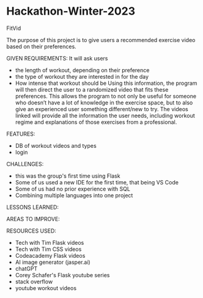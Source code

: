 # Hackathon-Winter-2023

FitVid

The purpose of this project is to give users a recommended exercise video based on their preferences. 


GIVEN REQUIREMENTS:
It will ask users
- the length of workout, depending on their preference
- the type of workout they are interested in for the day
- How intense that workout should be
Using this information, the program will then direct the user to a randomized video that fits these preferences. This allows the program to not only be useful for someone who doesn’t have a lot of knowledge in the exercise space, but to also give an experienced user something different/new to try. The videos linked will provide all the information the user needs, including workout regime and explanations of those exercises from a professional. 


FEATURES:
- DB of workout videos and types
- login


CHALLENGES:
 - this was the group's first time using Flask
 - Some of us used a new IDE for the first time, that being VS Code
 - Some of us had no prior experience with SQL
 - Combining multiple languages into one project


LESSONS LEARNED:


AREAS TO IMPROVE:


RESOURCES USED:
- Tech with Tim Flask videos
- Tech with Tim CSS videos 
- Codeacademy Flask videos
- AI image generator (jasper.ai)
- chatGPT
- Corey Schafer's Flask youtube series
- stack overflow
- youtube workout videos
